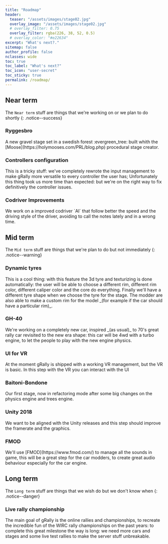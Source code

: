 ```yaml
---
title: "Roadmap"
header:
  teaser: "/assets/images/stage02.jpg"
  overlay_image: "/assets/images/stage02.jpg"
  # overlay_filter: 0.75
  overlay_filter: rgba(226, 38, 52, 0.5)
  # overlay_color: "#e22634"
excerpt: "What's next?."
sitemap: false
author_profile: false
nclasses: wide
toc: true
toc_label: "What's next?"
toc_icon: "user-secret"
toc_sticky: true
permalink: /roadmap/
---
```

## Near term
The `Near term` stuff are things that we're working on or we plan to do shortly
{: .notice--success}

### Ryggesbro
<div id="container90" class="gRally-progress"></div>
A new gravel stage set in a swedish forest :evergreen_tree: built whith the [Moose](https://holymooses.com/PRL/blog.php) procedural stage creator.

### Controllers configuration
<div id="container85" class="gRally-progress"></div>
This is a tricky stuff: we've completely rewrote the input management to make gRally more versatile to
every controller the user has;
Unfortunately this thing took us more time than expected: but we're on the right way to fix definitively
the controller issues.

### Codriver Improvements
<div id="container80" class="gRally-progress"></div>
We work on a improved codriver `AI` that follow better the speed and the driving style of the driver, avoiding to call the notes lately and in a wrong time.



## Mid term
The `Mid term` stuff are things that we're plan to do but not immediately
{: .notice--warning}

### Dynamic tyres
<div id="container70" class="gRally-progress"></div>
This is a cool thing: with this feature the 3d tyre and texturizing is done automatically: the user will be
able to choose a different rim, different rim color, different caliper color and the core do everything.
Finally we'll have a different tyre shape when we choose the tyre for the stage.
The modder are also able to make a custom rim for the model _(for example if the car should have a particular
rim)_.

### GH-40
<div id="container50" class="gRally-progress"></div>
We're working on a completely new car, inspired _(as usual)_ to 70's great rally car revisited to the
new era shape: this car will be 4wd with a turbo engine, to let the people to play with the new engine physics.

### UI for VR
<div id="container30" class="gRally-progress"></div>
At the moment gRally is shipped with a working VR management, but the VR is basic.
In this step with the VR you can interact with the UI

### Baitoni-Bondone
<div id="container25" class="gRally-progress"></div>
Our first stage, now in refactoring mode after some big changes on the physics engine and trees engine.

### Unity 2018
<div id="container20" class="gRally-progress"></div>
We want to be aligned with the Unity releases and this step should improve the framerate and the graphics.

### FMOD
<div id="container15" class="gRally-progress"></div>
We'll use [FMOD](https://www.fmod.com/) to manage all the sounds in game, this will be a great step for the
car modders, to create great audio behaviour especially for the car engine.



## Long term
The `Long term` stuff are things that we wish do but we don't know when
{: .notice--danger}

### Live rally championship
<div id="container10" class="gRally-progress"></div>
The main goal of gRally is the online rallies and championships, to recreate the incredible fun of the
WIRC rally championships on the past years: to complete this great milestone the way is long: we need
more cars and stages and some live test rallies to make the server stuff unbreakable.
